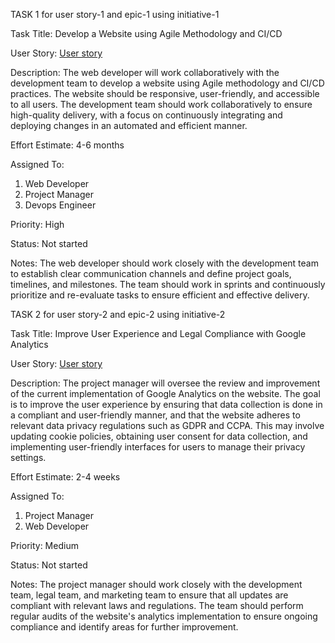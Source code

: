 TASK 1 for user story-1 and epic-1 using initiative-1

Task Title: Develop a Website using Agile Methodology and CI/CD

User Story: [User story](https://github.com/Ptshah/mywebclass-agile-docs/blob/main/documentation/templates/theme/initiatives/epics/stories/story_template.md)

Description: The web developer will work collaboratively with the development team to develop a website using Agile methodology and CI/CD practices. The website should be responsive, user-friendly, and accessible to all users. The development team should work collaboratively to ensure high-quality delivery, with a focus on continuously integrating and deploying changes in an automated and efficient manner.

Effort Estimate: 4-6 months

Assigned To: 
1. Web Developer
2. Project Manager
3. Devops Engineer

Priority: High

Status: Not started

Notes: The web developer should work closely with the development team to establish clear communication channels and define project goals, timelines, and milestones. The team should work in sprints and continuously prioritize and re-evaluate tasks to ensure efficient and effective delivery.

TASK 2 for user story-2 and epic-2 using initiative-2

Task Title: Improve User Experience and Legal Compliance with Google Analytics

User Story: [User story](https://github.com/Ptshah/mywebclass-agile-docs/blob/main/documentation/templates/theme/initiatives/epics/stories/story_template.md)

Description: The project manager will oversee the review and improvement of the current implementation of Google Analytics on the website. The goal is to improve the user experience by ensuring that data collection is done in a compliant and user-friendly manner, and that the website adheres to relevant data privacy regulations such as GDPR and CCPA. This may involve updating cookie policies, obtaining user consent for data collection, and implementing user-friendly interfaces for users to manage their privacy settings.

Effort Estimate: 2-4 weeks

Assigned To: 
1. Project Manager
2. Web Developer

Priority: Medium

Status: Not started

Notes: The project manager should work closely with the development team, legal team, and marketing team to ensure that all updates are compliant with relevant laws and regulations. The team should perform regular audits of the website's analytics implementation to ensure ongoing compliance and identify areas for further improvement.